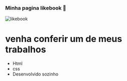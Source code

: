 ### Minha pagina likebook 👋
![likebook](https://user-images.githubusercontent.com/84215252/138453103-39c897af-16a2-4c66-8c16-0d7910f96bf0.png)
# venha conferir um de meus trabalhos 
- Html
- css
- Desenvolvido sozinho
